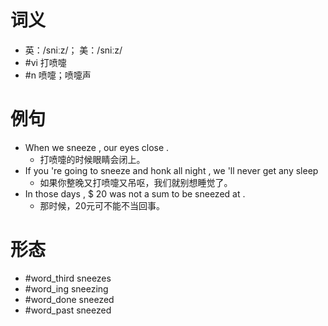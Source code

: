 # 词义
- 英：/sniːz/； 美：/sniːz/
- #vi 打喷嚏
- #n 喷嚏；喷嚏声
# 例句
- When we sneeze , our eyes close .
	- 打喷嚏的时候眼睛会闭上。
- If you 're going to sneeze and honk all night , we 'll never get any sleep
	- 如果你整晚又打喷嚏又吊呕，我们就别想睡觉了。
- In those days , $ 20 was not a sum to be sneezed at .
	- 那时候，20元可不能不当回事。
# 形态
- #word_third sneezes
- #word_ing sneezing
- #word_done sneezed
- #word_past sneezed
